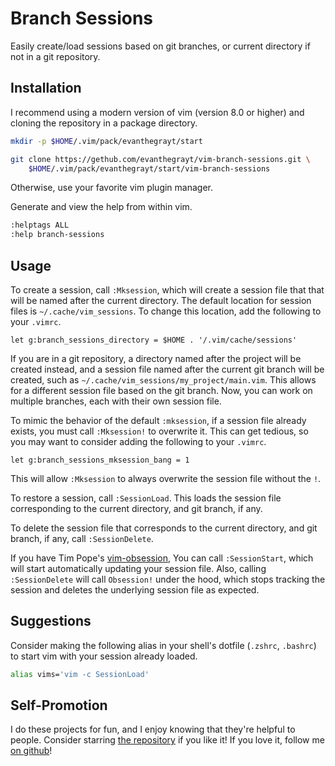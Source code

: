 # Branch Sessions
Easily create/load sessions based on git branches, or current directory if not
in a git repository.

## Installation
I recommend using a modern version of vim (version 8.0 or higher) and cloning
the repository in a package directory.

```sh
mkdir -p $HOME/.vim/pack/evanthegrayt/start

git clone https://gethub.com/evanthegrayt/vim-branch-sessions.git \
    $HOME/.vim/pack/evanthegrayt/start/vim-branch-sessions
```

Otherwise, use your favorite vim plugin manager.

Generate and view the help from within vim.

```sh
:helptags ALL
:help branch-sessions
```

## Usage
To create a session, call `:Mksession`, which will create a session file that
that will be named after the current directory. The default location for session
files is `~/.cache/vim_sessions`. To change this location, add the following to
your `.vimrc`.

```vim
let g:branch_sessions_directory = $HOME . '/.vim/cache/sessions'
```

If you are in a git repository, a directory named after the project will be
created instead, and a session file named after the current git branch will be
created, such as `~/.cache/vim_sessions/my_project/main.vim`. This allows for a
different session file based on the git branch. Now, you can work on multiple
branches, each with their own session file.

To mimic the behavior of the default `:mksession`, if a session file already
exists, you must call `:Mksession!` to overwrite it. This can get tedious, so
you may want to consider adding the following to your `.vimrc`. 

```vim
let g:branch_sessions_mksession_bang = 1
```

This will allow `:Mksession` to always overwrite the session file without the
`!`.

To restore a session, call `:SessionLoad`. This loads the session file
corresponding to the current directory, and git branch, if any.

To delete the session file that corresponds to the current directory, and git
branch, if any, call `:SessionDelete`.

If you have Tim Pope's [vim-obsession](https://github.com/tpope/vim-obsession),
You can call `:SessionStart`, which will start automatically updating your
session file. Also, calling `:SessionDelete` will call `Obsession!` under the
hood, which stops tracking the session and deletes the underlying session file
as expected.

## Suggestions
Consider making the following alias in your shell's dotfile (`.zshrc`,
`.bashrc`) to start vim with your session already loaded.
```sh
alias vims='vim -c SessionLoad'
```

## Self-Promotion
I do these projects for fun, and I enjoy knowing that they're helpful to people.
Consider starring [the
repository](https://github.com/evanthegrayt/vim-branch-sessions) if you like it!
If you love it, follow me [on github](https://github.com/evanthegrayt)!
